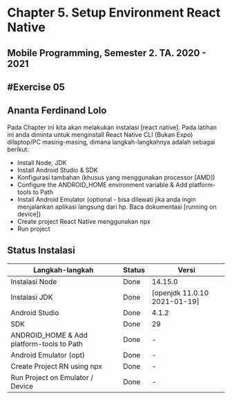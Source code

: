 # Chapter 5. Setup Environment React Native

## Mobile Programming, Semester 2. TA. 2020 - 2021

## #Exercise 05
## Ananta Ferdinand Lolo

Pada Chapter ini kita akan melakukan instalasi [react native]. Pada latihan ini anda diminta untuk menginstall React Native CLI (Bukan Expo) dilaptop/PC masing-masing, dimana langkah-langkahnya adalah sebagai berikut:

- Install Node, JDK
- Install Android Studio & SDK
- Konfigurasi tambahan (khusus yang menggunakan processor [AMD])
- Configure the ANDROID_HOME environment variable & Add platform-tools to Path
- Install Android Emulator (optional - bisa dilewati jika anda ingin menjalankan aplikasi langsung dari hp. Baca dokumentasi [running on device])
- Create project React Native menggunakan npx
- Run project

## Status Instalasi

| Langkah-langkah                           | Status | Versi                      |
| ----------------------------------------- | ------ | -------------------------  |
| Instalasi Node                            |  Done  |14.15.0                     |
| Instalasi JDK                             |  Done  |[openjdk 11.0.10 2021-01-19]|
| Android Studio                            |  Done  | 4.1.2                      |
| SDK                                       |  Done  | 29                         |
| ANDROID_HOME & Add platform-tools to Path |  Done  | -                          |
| Android Emulator (opt)                    |  Done  | -                          |
| Create Project RN using npx               |  Done  | -                          |
| Run Project on Emulator / Device          |  Done  | -                          |

